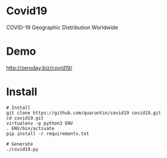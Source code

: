 # Covid19
COVID-19 Geographic Distribution Worldwide

# Demo
http://zeroday.biz/covid19/

# Install
```shell
# Install
git clone https://github.com/quarantin/covid19 covid19.git
cd covid19.git
virtualenv -p python3 ENV
. ENV/bin/activate
pip install -r requirements.txt

# Generate
./covid19.py
```
